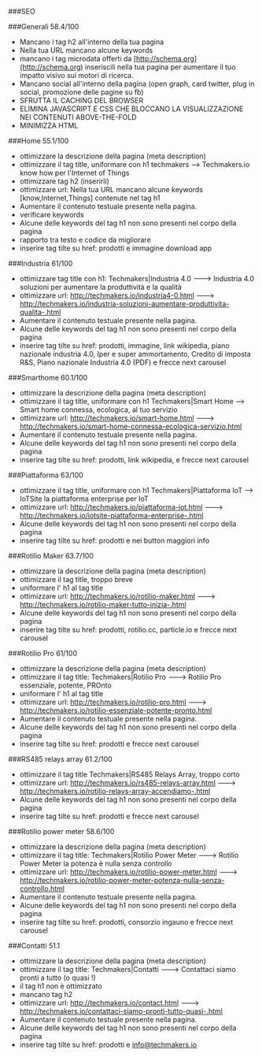 ###SEO 

###Generali 58.4/100
- Mancano i tag h2 all'interno della tua pagina
- Nella tua URL mancano alcune keywords 
- mancano i tag microdata offerti da [http://schema.org](http://schema.org) inseriscili nella tua pagina per aumentare il tuo impatto visivo sui motori di ricerca.
- Mancano social all'interno della pagina (open graph, card twitter, plug in social, promozione delle pagine su fb)
- SFRUTTA IL CACHING DEL BROWSER
- ELIMINA JAVASCRIPT E CSS CHE BLOCCANO LA VISUALIZZAZIONE NEI CONTENUTI ABOVE-THE-FOLD
- MINIMIZZA HTML


###Home 55.1/100
- ottimizzare la descrizione della pagina (meta description)
- ottimizzare il tag title, uniformare con h1 techmakers --> Techmakers.io know how per l'Internet of Things
- ottimizzare tag h2 (inserirli)
- ottimizzare url: Nella tua URL mancano alcune keywords [know,Internet,Things] contenute nel tag h1
- Aumentare il contenuto testuale presente nella pagina.
- verificare keywords
- Alcune delle keywords del tag h1 non sono presenti nel corpo della pagina 
- rapporto tra testo e codice da migliorare
- inserire tag tilte su href: prodotti e immagine download app

###Industria 61/100
- ottimizzare tag title con h1: Techmakers|Industria 4.0 ---> Industria 4.0 soluzioni per aumentare la produttività e la qualità
- ottimizzare url: http://techmakers.io/industria4-0.html ---> http://techmakers.io/industria-soluzioni-aumentare-produttivita-qualita-.html 
- Aumentare il contenuto testuale presente nella pagina.
- Alcune delle keywords del tag h1 non sono presenti nel corpo della pagina 
- inserire tag tilte su href: prodotti, immagine, link wikipedia, piano nazionale industria 4.0, Iper e super ammortamento, Credito di imposta R&S, Piano nazionale Industria 4.0 (PDF) e frecce next carousel

###Smarthome 60.1/100
- ottimizzare la descrizione della pagina (meta description)
- ottimizzare il tag title, uniformare con h1 Techmakers|Smart Home --> Smart home connessa, ecologica, al tuo servizio
- ottimizzare url:  http://techmakers.io/smart-home.html ---> http://techmakers.io/smart-home-connessa-ecologica-servizio.html 
- Aumentare il contenuto testuale presente nella pagina.
- Alcune delle keywords del tag h1 non sono presenti nel corpo della pagina 
- inserire tag tilte su href: prodotti, link wikipedia, e frecce next carousel

###Piattaforma 63/100
- ottimizzare il tag title, uniformare con h1 Techmakers|Piattaforma IoT --> IoTSite la piattaforma enterprise per IoT
- ottimizzare url:  http://techmakers.io/piattaforma-iot.html ---> http://techmakers.io/iotsite-piattaforma-enterprise-.html  
- Alcune delle keywords del tag h1 non sono presenti nel corpo della pagina 
- inserire tag tilte su href: prodotti e nei button maggiori info

###Rotilio Maker 63.7/100
- ottimizzare la descrizione della pagina (meta description)
- ottimizzare il tag title, troppo breve
- uniformare l' h1 al tag title
- ottimizzare url:  http://techmakers.io/rotilio-maker.html --->  http://techmakers.io/rotilio-maker-tutto-inizia-.html   
- Alcune delle keywords del tag h1 non sono presenti nel corpo della pagina 
- inserire tag tilte su href: prodotti, rotilio.cc, particle.io e frecce next carousel	

###Rotilio Pro 61/100
- ottimizzare la descrizione della pagina (meta description)
- ottimizzare il tag title: Techmakers|Rotilio Pro ---> Rotilio Pro essenziale, potente, PROnto
- uniformare l' h1 al tag title
- ottimizzare url: http://techmakers.io/rotilio-pro.html ---> http://techmakers.io/rotilio-essenziale-potente-pronto.html
- Aumentare il contenuto testuale presente nella pagina.
- Alcune delle keywords del tag h1 non sono presenti nel corpo della pagina 
- inserire tag tilte su href: prodotti e frecce next carousel

###RS485 relays array 61.2/100
- ottimizzare il tag title Techmakers|RS485 Relays Array, troppo corto
- ottimizzare url: http://techmakers.io/rs485-relays-array.html ---> http://techmakers.io/rotilio-relays-array-accendiamo-.html   
- Alcune delle keywords del tag h1 non sono presenti nel corpo della pagina 
- inserire tag tilte su href: prodotti e frecce next carousel

###Rotilio power meter 58.6/100
- ottimizzare la descrizione della pagina (meta description)
- ottimizzare il tag title: Techmakers|Rotilio Power Meter ---> Rotilio Power Meter la potenza è nulla senza controllo
- ottimizzare url: http://techmakers.io/rotilio-power-meter.html ---> http://techmakers.io/rotilio-power-meter-potenza-nulla-senza-controllo.html 
- Aumentare il contenuto testuale presente nella pagina.
- Alcune delle keywords del tag h1 non sono presenti nel corpo della pagina 
- inserire tag tilte su href: prodotti, consorzio ingauno e frecce next carousel

###Contatti 51.1
- ottimizzare la descrizione della pagina (meta description)
- ottimizzare il tag title: Techmakers|Contatti ---> Contattaci siamo pronti a tutto (o quasi !)
- il tag h1 non è ottimizzato
- mancano tag h2
- ottimizzare url: http://techmakers.io/contact.html ---> http://techmakers.io/contattaci-siamo-pronti-tutto-quasi-.html 
- Aumentare il contenuto testuale presente nella pagina.
- Alcune delle keywords del tag h1 non sono presenti nel corpo della pagina 
- inserire tag tilte su href: prodotti e info@techmakers.io